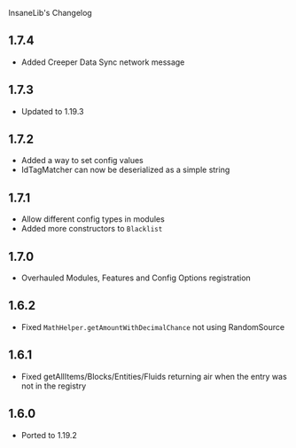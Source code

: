 InsaneLib's Changelog

## 1.7.4
* Added Creeper Data Sync network message

## 1.7.3
* Updated to 1.19.3

## 1.7.2
* Added a way to set config values
* IdTagMatcher can now be deserialized as a simple string

## 1.7.1
* Allow different config types in modules
* Added more constructors to `Blacklist`

## 1.7.0
* Overhauled Modules, Features and Config Options registration

## 1.6.2
* Fixed `MathHelper.getAmountWithDecimalChance` not using RandomSource

## 1.6.1
* Fixed getAllItems/Blocks/Entities/Fluids returning air when the entry was not in the registry

## 1.6.0
* Ported to 1.19.2